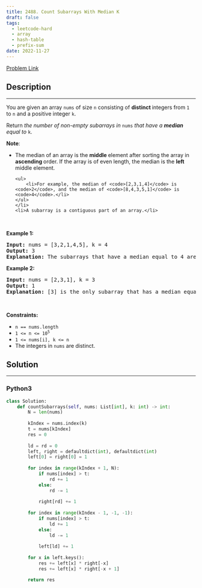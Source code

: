```yaml
---
title: 2488. Count Subarrays With Median K
draft: false
tags: 
  - leetcode-hard
  - array
  - hash-table
  - prefix-sum
date: 2022-11-27
---
```


[Problem Link](https://leetcode.com/problems/count-subarrays-with-median-k/)

## Description

---
<p>You are given an array <code>nums</code> of size <code>n</code> consisting of <strong>distinct </strong>integers from <code>1</code> to <code>n</code> and a positive integer <code>k</code>.</p>

<p>Return <em>the number of non-empty subarrays in </em><code>nums</code><em> that have a <strong>median</strong> equal to </em><code>k</code>.</p>

<p><strong>Note</strong>:</p>

<ul>
	<li>The median of an array is the <strong>middle </strong>element after sorting the array in <strong>ascending </strong>order. If the array is of even length, the median is the <strong>left </strong>middle element.

	<ul>
		<li>For example, the median of <code>[2,3,1,4]</code> is <code>2</code>, and the median of <code>[8,4,3,5,1]</code> is <code>4</code>.</li>
	</ul>
	</li>
	<li>A subarray is a contiguous part of an array.</li>
</ul>

<p>&nbsp;</p>
<p><strong class="example">Example 1:</strong></p>

<pre>
<strong>Input:</strong> nums = [3,2,1,4,5], k = 4
<strong>Output:</strong> 3
<strong>Explanation:</strong> The subarrays that have a median equal to 4 are: [4], [4,5] and [1,4,5].
</pre>

<p><strong class="example">Example 2:</strong></p>

<pre>
<strong>Input:</strong> nums = [2,3,1], k = 3
<strong>Output:</strong> 1
<strong>Explanation:</strong> [3] is the only subarray that has a median equal to 3.
</pre>

<p>&nbsp;</p>
<p><strong>Constraints:</strong></p>

<ul>
	<li><code>n == nums.length</code></li>
	<li><code>1 &lt;= n &lt;= 10<sup>5</sup></code></li>
	<li><code>1 &lt;= nums[i], k &lt;= n</code></li>
	<li>The integers in <code>nums</code> are distinct.</li>
</ul>


## Solution

---
### Python3
``` py title='count-subarrays-with-median-k'
class Solution:
    def countSubarrays(self, nums: List[int], k: int) -> int:
        N = len(nums)
        
        kIndex = nums.index(k)
        t = nums[kIndex]
        res = 0
        
        ld = rd = 0
        left, right = defaultdict(int), defaultdict(int)
        left[0] = right[0] = 1
        
        for index in range(kIndex + 1, N):
            if nums[index] > t:
                rd += 1
            else:
                rd -= 1
            
            right[rd] += 1
        
        for index in range(kIndex - 1, -1, -1):
            if nums[index] > t:
                ld += 1
            else:
                ld -= 1
            
            left[ld] += 1
        
        for x in left.keys():
            res += left[x] * right[-x]
            res += left[x] * right[-x + 1]

        return res
                
            
```

